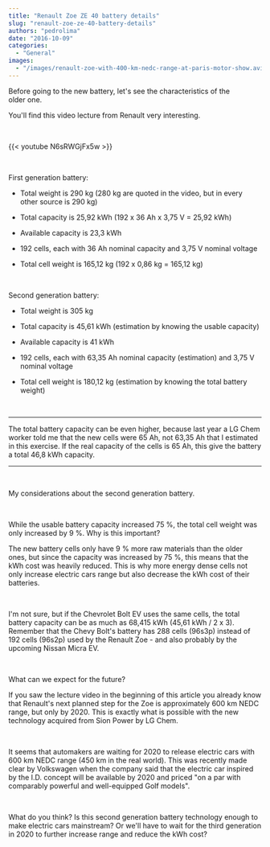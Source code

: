 ```yaml
---
title: "Renault Zoe ZE 40 battery details"
slug: "renault-zoe-ze-40-battery-details"
authors: "pedrolima"
date: "2016-10-09"
categories:
  - "General"
images:
  - "/images/renault-zoe-with-400-km-nedc-range-at-paris-motor-show.avif"
---
```


Before going to the new battery, let's see the characteristics of the older one.

You'll find this video lecture from Renault very interesting.

 

{{< youtube N6sRWGjFx5w >}}

 

First generation battery:

- Total weight is 290 kg (280 kg are quoted in the video, but in every other source is 290 kg)

- Total capacity is 25,92 kWh (192 x 36 Ah x 3,75 V = 25,92 kWh)

- Available capacity is 23,3 kWh

- 192 cells, each with 36 Ah nominal capacity and 3,75 V nominal voltage

- Total cell weight is 165,12 kg (192 x 0,86 kg = 165,12 kg)

 

Second generation battery:

- Total weight is 305 kg

- Total capacity is 45,61 kWh (estimation by knowing the usable capacity)

- Available capacity is 41 kWh

- 192 cells, each with 63,35 Ah nominal capacity (estimation) and 3,75 V nominal voltage

- Total cell weight is 180,12 kg (estimation by knowing the total battery weight)

 

* * *

The total battery capacity can be even higher, because last year a LG Chem worker told me that the new cells were 65 Ah, not 63,35 Ah that I estimated in this exercise. If the real capacity of the cells is 65 Ah, this give the battery a total 46,8 kWh capacity.

* * *

 

My considerations about the second generation battery.

 

While the usable battery capacity increased 75 %, the total cell weight was only increased by 9 %. Why is this important?

The new battery cells only have 9 % more raw materials than the older ones, but since the capacity was increased by 75 %, this means that the kWh cost was heavily reduced. This is why more energy dense cells not only increase electric cars range but also decrease the kWh cost of their batteries.

 

I'm not sure, but if the Chevrolet Bolt EV uses the same cells, the total battery capacity can be as much as 68,415 kWh (45,61 kWh / 2 x 3). Remember that the Chevy Bolt's battery has 288 cells (96s3p) instead of 192 cells (96s2p) used by the Renault Zoe - and also probably by the upcoming Nissan Micra EV.

 

What can we expect for the future?

If you saw the lecture video in the beginning of this article you already know that Renault's next planned step for the Zoe is approximately 600 km NEDC range, but only by 2020. This is exactly what is possible with the new technology acquired from Sion Power by LG Chem.

 

It seems that automakers are waiting for 2020 to release electric cars with 600 km NEDC range (450 km in the real world). This was recently made clear by Volkswagen when the company said that the electric car inspired by the I.D. concept will be available by 2020 and priced "on a par with comparably powerful and well-equipped Golf models".

 

What do you think? Is this second generation battery technology enough to make electric cars mainstream? Or we'll have to wait for the third generation in 2020 to further increase range and reduce the kWh cost?
